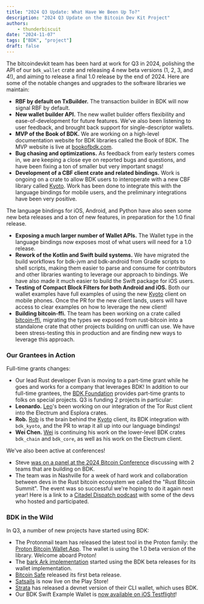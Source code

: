 ```yaml
---
title: "2024 Q3 Update: What Have We Been Up To?"
description: "2024 Q3 Update on the Bitcoin Dev Kit Project"
authors:
    - thunderbiscuit
date: "2024-11-07"
tags: ["BDK", "project"]
draft: false
---
```


The bitcoindevkit team has been hard at work for Q3 in 2024, polishing the API of our `bdk_wallet` crate and releasing 4 new beta versions (1, 2, 3, and 4!), and aiming to release a final 1.0 release by the end of 2024. Here are some of the notable changes and upgrades to the software libraries we maintain:
- **RBF by default on TxBuilder.** The transaction builder in BDK will now signal RBF by default.
- **New wallet builder API.** The new wallet builder offers flexibility and ease-of-development for future features. We've also been listening to user feedback, and brought back support for single-descriptor wallets.
- **MVP of the Book of BDK.** We are working on a high-level documentation website for BDK libraries called the Book of BDK. The MVP website is live at [bookofbdk.com](https://bookofbdk.com/).
- **Bug chasing and optimizations.** As feedback from early testers comes in, we are keeping a close eye on reported bugs and questions, and have been fixing a ton of smaller but very important snags!
- **Development of a CBF client crate and related bindings.** Work is ongoing on a crate to allow BDK users to interoperate with a new CBF library called [Kyoto](https://github.com/rustaceanrob/kyoto). Work has been done to integrate this with the language bindings for mobile users, and the preliminary integrations have been very positive.

The language bindings for iOS, Android, and Python have also seen some new beta releases and a ton of new features, in preparation for the 1.0 final release.
- **Exposing a much larger number of Wallet APIs.** The Wallet type in the language bindings now exposes most of what users will need for a 1.0 release.
- **Rework of the Kotlin and Swift build systems.** We have migrated the build workflows for bdk-jvm and bdk-android from Gradle scripts to shell scripts, making them easier to parse and consume for contributors and other libraries wanting to leverage our approach to bindings. We have also made it much easier to build the Swift package for iOS users.
- **Testing of Compact Block Filters for both Android and iOS.** Both our wallet examples have full examples of using the new [Kyoto](https://github.com/rustaceanrob/kyoto) client on mobile phones. Once the PR for the new client lands, users will have access to clear examples on how to leverage the new client!
- **Building bitcoin-ffi.** The team has been working on a crate called [bitcoin-ffi](https://github.com/bitcoindevkit/bdk-ffi), migrating the types we exposed from rust-bitcoin into a standalone crate that other projects building on uniffi can use. We have been stress-testing this in production and are finding new ways to leverage this approach.

### Our Grantees in Action
Full-time grants changes:
- Our lead Rust developer Evan is moving to a part-time grant while he goes and works for a company that leverages BDK!
In addition to our full-time grantees, the [BDK Foundation](https://bitcoindevkit.org/foundation/) provides part-time grants to folks on special projects. Q3 is funding 2 projects in particular:
- **Leonardo.** [Leo]()'s been working on our integration of the Tor Rust client into the Electrum and Esplora crates.
- **Rob.** [Rob]() is the brain behind the [Kyoto]() client, its BDK integration with `bdk_kyoto`, and the PR to wrap it all up into our language bindings!
- **Wei Chen.** [Wei](https://github.com/LagginTimes) is continuing his work on the lower-level BDK crates `bdk_chain` and `bdk_core`, as well as his work on the Electrum client.

We've also been active at conferences!
- Steve [was on a panel at the 2024 Bitcoin Conference](https://www.youtube.com/watch?v=Qlbwxbe7xHE) discussing with 2 teams that are building on BDK.
- The team was in Nashville for a week of hard work and collaboration between devs in the Rust bitcoin ecosystem we called the "Rust Bitcoin Summit". The event was so successful we're hoping to do it again next year! Here is a link to a [Citadel Dispatch podcast](https://serve.podhome.fm/episodepage/CitadelDispatch/cd136-rust-bitcoin-summit-with-poelstra-harding-myers-corallo-and-more) with some of the devs who hosted and participated.

### BDK in the Wild
In Q3, a number of new projects have started using BDK:
- The Protonmail team has released the latest tool in the Proton family: the [Proton Bitcoin Wallet App](https://proton.me/blog/proton-wallet-launch). The wallet is using the 1.0 beta version of the library. Welcome aboard Proton!
- The [bark Ark implementation]() started using the BDK beta releases for its wallet implementation.
- [Bitcoin Safe]() released its first beta release.
- [Satsails](https://www.satsails.com/) is now live on the Play Store!
- [Strata](https://www.stratabtc.org/) has released a devnet version of their CLI wallet, which uses BDK.
- Our BDK Swift Example Wallet is [now available on iOS Testflight](https://testflight.apple.com/join/A3nAuYvZ)!
